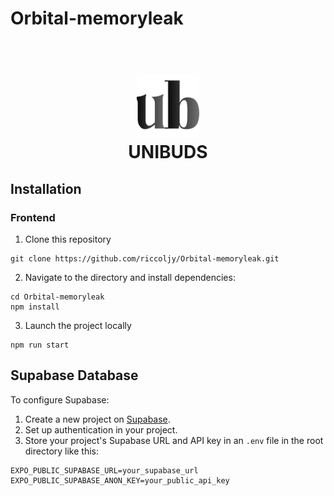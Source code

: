 # Orbital-memoryleak

<h1 align="center">
  <br>
  <a><img src=assets/images/unibuds.png alt="UNIBUDS" width="100"></a>
  <br>
    UNIBUDS
  <br>
</h1>

## Installation

### Frontend

1. Clone this repository
 ``` 
git clone https://github.com/riccoljy/Orbital-memoryleak.git
```
2. Navigate to the directory and install dependencies:
```
cd Orbital-memoryleak
npm install
```
3. Launch the project locally
```
npm run start
```

## Supabase Database
To configure Supabase:
1. Create a new project on [Supabase](https://supabase.com/).
2. Set up authentication in your project.
3. Store your project's Supabase URL and API key in an `.env` file in the root directory like this:
```
EXPO_PUBLIC_SUPABASE_URL=your_supabase_url
EXPO_PUBLIC_SUPABASE_ANON_KEY=your_public_api_key
```
